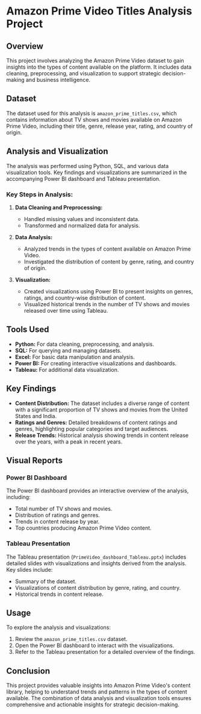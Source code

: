 # Amazon Prime Video Titles Analysis Project

## Overview
This project involves analyzing the Amazon Prime Video dataset to gain insights into the types of content available on the platform. It includes data cleaning, preprocessing, and visualization to support strategic decision-making and business intelligence.

## Dataset
The dataset used for this analysis is `amazon_prime_titles.csv`, which contains information about TV shows and movies available on Amazon Prime Video, including their title, genre, release year, rating, and country of origin.

## Analysis and Visualization
The analysis was performed using Python, SQL, and various data visualization tools. Key findings and visualizations are summarized in the accompanying Power BI dashboard and Tableau presentation.

### Key Steps in Analysis:
1. **Data Cleaning and Preprocessing:**
   - Handled missing values and inconsistent data.
   - Transformed and normalized data for analysis.

2. **Data Analysis:**
   - Analyzed trends in the types of content available on Amazon Prime Video.
   - Investigated the distribution of content by genre, rating, and country of origin.

3. **Visualization:**
   - Created visualizations using Power BI to present insights on genres, ratings, and country-wise distribution of content.
   - Visualized historical trends in the number of TV shows and movies released over time using Tableau.

## Tools Used
- **Python:** For data cleaning, preprocessing, and analysis.
- **SQL:** For querying and managing datasets.
- **Excel:** For basic data manipulation and analysis.
- **Power BI:** For creating interactive visualizations and dashboards.
- **Tableau:** For additional data visualization.

## Key Findings
- **Content Distribution:** The dataset includes a diverse range of content with a significant proportion of TV shows and movies from the United States and India.
- **Ratings and Genres:** Detailed breakdowns of content ratings and genres, highlighting popular categories and target audiences.
- **Release Trends:** Historical analysis showing trends in content release over the years, with a peak in recent years.

## Visual Reports
### Power BI Dashboard
The Power BI dashboard provides an interactive overview of the analysis, including:
- Total number of TV shows and movies.
- Distribution of ratings and genres.
- Trends in content release by year.
- Top countries producing Amazon Prime Video content.

### Tableau Presentation
The Tableau presentation (`PrimeVideo_dashboard_Tableau.pptx`) includes detailed slides with visualizations and insights derived from the analysis. Key slides include:
- Summary of the dataset.
- Visualizations of content distribution by genre, rating, and country.
- Historical trends in content release.

## Usage
To explore the analysis and visualizations:
1. Review the `amazon_prime_titles.csv` dataset.
2. Open the Power BI dashboard to interact with the visualizations.
3. Refer to the Tableau presentation for a detailed overview of the findings.

## Conclusion
This project provides valuable insights into Amazon Prime Video's content library, helping to understand trends and patterns in the types of content available. The combination of data analysis and visualization tools ensures comprehensive and actionable insights for strategic decision-making.
